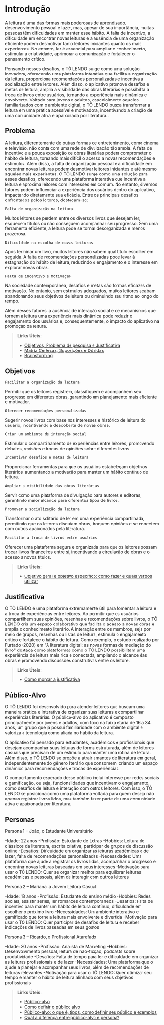 # Introdução

A leitura é uma das formas mais poderosas de aprendizado, desenvolvimento pessoal e lazer, mas, apesar de sua importância, muitas pessoas têm dificuldades em manter esse hábito. A falta de incentivo, a dificuldade em encontrar novas leituras e a ausência de uma organização eficiente podem desmotivar tanto leitores iniciantes quanto os mais experientes. No entanto, ler é essencial para ampliar o conhecimento, estimular a criatividade, aprimorar a comunicação e fortalecer o pensamento crítico. 

Pensando nesses desafios, o TÔ LENDO surge como uma solução inovadora, oferecendo uma plataforma interativa que facilita a organização da leitura, proporciona recomendações personalizadas e incentiva a socialização entre leitores. Além disso, o aplicativo promove desafios e metas de leitura, amplia a visibilidade das obras literárias e possibilita a troca de livros entre usuários, tornando a experiência mais dinâmica e envolvente. Voltado para jovens e adultos, especialmente aqueles familiarizados com o ambiente digital, o TÔ LENDO busca transformar a leitura em uma prática acessível e motivadora, incentivando a criação de uma comunidade ativa e apaixonada por literatura..

## Problema

A leitura, diferentemente de outras formas de entretenimento, como cinema e televisão, não conta com uma rede de divulgação tão ampla. A falta de incentivo e a pouca exposição de obras literárias podem comprometer o hábito de leitura, tornando mais difícil o acesso a novas recomendações e estímulos. Além disso, a falta de organização pessoal e a dificuldade em encontrar novas leituras podem desmotivar leitores iniciantes e até mesmo aqueles mais experientes.
O TÔ LENDO surge como uma solução para esses desafios, oferecendo uma plataforma interativa que incentiva a leitura e aproxima leitores com interesses em comum. No entanto, diversos fatores podem influenciar a experiência dos usuários dentro do aplicativo, impactando diretamente sua eficácia. Entre os principais desafios enfrentados pelos leitores, destacam-se:

`Falta de organização na leitura`

Muitos leitores se perdem entre os diversos livros que desejam ler, esquecem títulos ou não conseguem acompanhar seu progresso. Sem uma ferramenta eficiente, a leitura pode se tornar desorganizada e menos prazerosa.

`Dificuldade na escolha de novas leituras`

Após terminar um livro, muitos leitores não sabem qual título escolher em seguida. A falta de recomendações personalizadas pode levar à estagnação do hábito de leitura, reduzindo o engajamento e o interesse em explorar novas obras.

`Falta de incentivo e motivação`

Na sociedade contemporânea, desafios e metas são formas eficazes de motivação. No entanto, sem estímulos adequados, muitos leitores acabam abandonando seus objetivos de leitura ou diminuindo seu ritmo ao longo do tempo.

Além desses fatores, a ausência de interação social e de mecanismos que tornem a leitura uma experiência mais dinâmica pode reduzir o engajamento dos usuários e, consequentemente, o impacto do aplicativo na promoção da leitura.


> **Links Úteis**:
> - [Objetivos, Problema de pesquisa e Justificativa](https://medium.com/@versioparole/objetivos-problema-de-pesquisa-e-justificativa-c98c8233b9c3)
> - [Matriz Certezas, Suposições e Dúvidas](https://medium.com/educa%C3%A7%C3%A3o-fora-da-caixa/matriz-certezas-suposi%C3%A7%C3%B5es-e-d%C3%BAvidas-fa2263633655)
> - [Brainstorming](https://www.euax.com.br/2018/09/brainstorming/)

## Objetivos

`Facilitar a organização da leitura`

Permitir que os leitores registrem, classifiquem e acompanhem seu progresso em diferentes obras, garantindo um planejamento mais eficiente e motivador.

`Oferecer recomendações personalizadas`

Sugerir novos livros com base nos interesses e histórico de leitura do usuário, incentivando a descoberta de novas obras.

`Criar um ambiente de interação social`

Estimular o compartilhamento de experiências entre leitores, promovendo debates, revisões e trocas de opiniões sobre diferentes livros.

`Incentivar desafios e metas de leitura`

Proporcionar ferramentas para que os usuários estabeleçam objetivos literários, aumentando a motivação para manter um hábito contínuo de leitura.

`Ampliar a visibilidade das obras literárias`

Servir como uma plataforma de divulgação para autores e editoras, garantindo maior alcance para diferentes tipos de livros.

`Promover a socialização da leitura`

Transformar o ato solitário de ler em uma experiência compartilhada, permitindo que os leitores discutam obras, troquem opiniões e se conectem com outros apaixonados pela literatura.

`Facilitar a troca de livros entre usuários`

Oferecer uma plataforma segura e organizada para que os leitores possam trocar livros financeiros entre si, incentivando a circulação de obras e o acesso a novos títulos.

> **Links Úteis**:
> - [Objetivo geral e objetivo específico: como fazer e quais verbos utilizar](https://blog.mettzer.com/diferenca-entre-objetivo-geral-e-objetivo-especifico/)

## Justificativa

O TÔ LENDO é uma plataforma extremamente útil para fomentar a leitura e a troca de experiências entre leitores. Ao permitir que os usuários compartilhem suas opiniões, resenhas e recomendações sobre livros, o TÔ LENDO cria um espaço colaborativo que facilita o acesso a novas obras e amplia o conhecimento literário. A interação entre os membros, seja por meio de grupos, resenhas ou listas de leitura, estimula o engajamento crítico e fortalece o hábito de leitura. Como exemplo, o estudo realizado por Furtado (2020) em "A literatura digital: as novas formas de mediação do livro" destaca como plataformas como o TÔ LENDO possibilitam uma experiência de leitura mais rica e conectada, ampliando o alcance das obras e promovendo discussões construtivas entre os leitore. 


> **Links Úteis**:
> - [Como montar a justificativa](https://guiadamonografia.com.br/como-montar-justificativa-do-tcc/)

## Público-Alvo

O TÔ LENDO foi desenvolvido para atender leitores que buscam uma maneira prática e interativa de organizar suas leituras e compartilhar experiências literárias. O público-alvo do aplicativo é composto principalmente por jovens e adultos, com foco na faixa etária de 16 a 34 anos, um grupo que já possui familiaridade com o ambiente digital e valoriza a tecnologia como aliada no hábito da leitura.

O aplicativo foi pensado para estudantes, acadêmicos e profissionais que desejam acompanhar suas leituras de forma estruturada, além de leitores casuais que precisam de um estímulo para manter uma rotina de leitura. Além disso, o TÔ LENDO se propõe a atrair amantes de literatura em geral, independentemente do gênero literário que consomem, criando um espaço dinâmico para recomendações e trocas de experiências.

O comportamento esperado desse público inclui interesse por redes sociais e gamificação, ou seja, funcionalidades que incentivam o engajamento, como desafios de leitura e interação com outros leitores. Com isso, o TÔ LENDO se posiciona como uma plataforma voltada para quem deseja não apenas registrar livros lidos, mas também fazer parte de uma comunidade ativa e apaixonada por literatura.



## Personas

Persona 1 – João, o Estudante Universitário 

-Idade: 22 anos 
-Profissão: Estudante de Letras 
-Hobbies: Leitura de clássicos da literatura, escrita criativa, participar de grupos de discussão online 
-Desafios: Dificuldade em organizar as leituras acadêmicas e de lazer, falta de recomendações personalizadas 
-Necessidades: Uma plataforma que ajude a registrar os livros lidos, acompanhar o progresso e encontrar novas leituras baseadas em seus interesses 
-Motivação para usar o TÔ LENDO: Quer se organizar melhor para equilibrar leituras acadêmicas e pessoais, além de interagir com outros leitores 

Persona 2 – Mariana, a Jovem Leitora Casual

-Idade: 18 anos
-Profissão: Estudante do ensino médio 
-Hobbies: Redes sociais, assistir séries, ler romances contemporâneos 
-Desafios: Falta de incentivo para manter um hábito de leitura contínuo, dificuldade em escolher o próximo livro 
-Necessidades: Um ambiente interativo e gamificado que torne a leitura mais envolvente e divertida 
-Motivação para usar o TÔ LENDO: Quer participar de desafios de leitura e receber indicações de livros baseadas em seus gostos 
 
Persona 3 – Ricardo, o Profissional Atarefado

-Idade: 30 anos 
-Profissão: Analista de Marketing 
-Hobbies: Desenvolvimento pessoal, leitura de não-ficção, podcasts sobre produtividade 
-Desafios: Falta de tempo para ler e dificuldade em organizar as leituras profissionais e de lazer 
-Necessidades: Uma plataforma que o ajude a planejar e acompanhar seus livros, além de recomendações de leituras relevantes 
-Motivação para usar o TÔ LENDO: Quer otimizar seu tempo e manter o hábito de leitura alinhado com seus objetivos profissionais


> **Links Úteis**:
> - [Público-alvo](https://blog.hotmart.com/pt-br/publico-alvo/)
> - [Como definir o público alvo](https://exame.com/pme/5-dicas-essenciais-para-definir-o-publico-alvo-do-seu-negocio/)
> - [Público-alvo: o que é, tipos, como definir seu público e exemplos](https://klickpages.com.br/blog/publico-alvo-o-que-e/)
> - [Qual a diferença entre público-alvo e persona?](https://rockcontent.com/blog/diferenca-publico-alvo-e-persona/)
